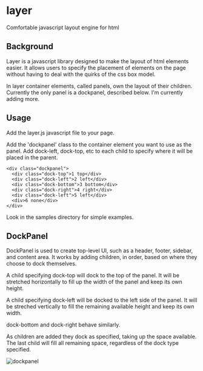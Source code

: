 layer
=====

Comfortable javascript layout engine for html

Background
-----
Layer is a javascript library designed to make the layout of html elements easier. It allows users to specify the placement of elements on the page without having to deal with the quirks of the css box model.

In layer container elements, called panels, own the layout of their children. Currently the only panel is a dockpanel, described below. I'm currently adding more.

Usage
----
Add the layer.js javascript file to your page. 

Add the 'dockpanel' class to the container element you want to use as the panel. Add dock-left, dock-top, etc to each child to specify where it will be placed in the parent.

    <div class="dockpanel">
      <div class="dock-top">1 top</div>
      <div class="dock-left">2 left</div>
      <div class="dock-bottom">3 bottom</div>
      <div class="dock-right">4 right</div>
      <div class="dock-left">5 left</div>
      <div>6 none</div>
    </div>

Look in the samples directory for simple examples.

DockPanel
---
DockPanel is used to create top-level UI, such as a header, footer, sidebar, and content area. It works by adding children, in order, based on where they choose to dock themselves. 

A child specifying dock-top will dock to the top of the panel. It will be stretched horizontally to fill up the width of the panel and keep its own height. 

A child specifying dock-left will be docked to the left side of the panel. It will be streched vertically to fill the remaining available height and keep its own width.

dock-bottom and dock-right behave similarly.

As children are added they dock as specified, taking up the space available. The last child will fill all remaining space, regardless of the dock type specified.

![dockpanel](https://raw.github.com/cdussud/layer/master/docs/dockpanel.png "DockPanel")
